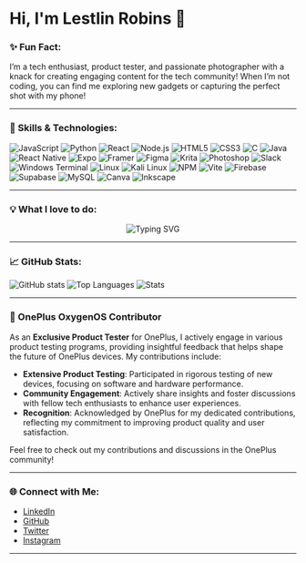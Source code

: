 # Hi, I'm Lestlin Robins 👋

### ✨ Fun Fact:
I’m a tech enthusiast, product tester, and passionate photographer with a knack for creating engaging content for the tech community! When I’m not coding, you can find me exploring new gadgets or capturing the perfect shot with my phone!

---

### 🚀 Skills & Technologies:
![JavaScript](https://img.shields.io/badge/JavaScript-F0DB4F?style=for-the-badge&logo=javascript&logoColor=323330)
![Python](https://img.shields.io/badge/Python-3776AB?style=for-the-badge&logo=python&logoColor=white)
![React](https://img.shields.io/badge/React-61DAFB?style=for-the-badge&logo=react&logoColor=white)
![Node.js](https://img.shields.io/badge/Node.js-339933?style=for-the-badge&logo=node.js&logoColor=white)
![HTML5](https://img.shields.io/badge/HTML5-E34F26?style=for-the-badge&logo=html5&logoColor=white)
![CSS3](https://img.shields.io/badge/CSS3-1572B6?style=for-the-badge&logo=css3&logoColor=white)
![C](https://img.shields.io/badge/C-A8B9CC?style=for-the-badge&logo=c&logoColor=white)
![Java](https://img.shields.io/badge/Java-007396?style=for-the-badge&logo=java&logoColor=white)
![React Native](https://img.shields.io/badge/React_Native-61DAFB?style=for-the-badge&logo=react&logoColor=white)
![Expo](https://img.shields.io/badge/Expo-1B1F23?style=for-the-badge&logo=expo&logoColor=white)
![Framer](https://img.shields.io/badge/Framer-5D3E98?style=for-the-badge&logo=framer&logoColor=white)
![Figma](https://img.shields.io/badge/Figma-F24E1E?style=for-the-badge&logo=figma&logoColor=white)
![Krita](https://img.shields.io/badge/Krita-3EBF7E?style=for-the-badge&logo=krita&logoColor=white)
![Photoshop](https://img.shields.io/badge/Photoshop-31A8FF?style=for-the-badge&logo=adobephotoshop&logoColor=white)
![Slack](https://img.shields.io/badge/Slack-4A154B?style=for-the-badge&logo=slack&logoColor=white)
![Windows Terminal](https://img.shields.io/badge/Windows_Terminal-4E6E9A?style=for-the-badge&logo=windows&logoColor=white)
![Linux](https://img.shields.io/badge/Linux-FCC624?style=for-the-badge&logo=linux&logoColor=black)
![Kali Linux](https://img.shields.io/badge/Kali_Linux-557C94?style=for-the-badge&logo=kali-linux&logoColor=white)
![NPM](https://img.shields.io/badge/NPM-CB3837?style=for-the-badge&logo=npm&logoColor=white)
![Vite](https://img.shields.io/badge/Vite-646CFF?style=for-the-badge&logo=vite&logoColor=white)
![Firebase](https://img.shields.io/badge/Firebase-FFCA28?style=for-the-badge&logo=firebase&logoColor=white)
![Supabase](https://img.shields.io/badge/Supabase-3ECF8E?style=for-the-badge&logo=supabase&logoColor=white)
![MySQL](https://img.shields.io/badge/MySQL-4479A1?style=for-the-badge&logo=mysql&logoColor=white)
![Canva](https://img.shields.io/badge/Canva-00C4CC?style=for-the-badge&logo=canva&logoColor=white)
![Inkscape](https://img.shields.io/badge/Inkscape-000000?style=for-the-badge&logo=inkscape&logoColor=white)

---

### 💡 What I love to do:

<p align="center">
  <img src="https://readme-typing-svg.demolab.com?font=Fira+Code&weight=600&size=24&pause=1000&color=58A6FF&center=true&vCenter=true&width=435&lines=I+love+to+%3Ccode%2F%3E;I+love+to+%3Ctest%2F%3E;I+love+to+%3Cdebug%2F%3E;I+love+to+%3Cdevelop%2F%3E;I+love+to+innovate%3B;I+love+to+collaborate%3B;I+love+to+create...;Tech+Enthusiast+at+heart!" alt="Typing SVG" />
</p>

---

### 📈 GitHub Stats:
![GitHub stats](https://github-readme-stats.vercel.app/api?username=LestlinRobins&show_icons=true&theme=dark&card_width=500&hide_border=true)
![Top Languages](https://github-readme-stats.vercel.app/api/top-langs/?username=LestlinRobins&layout=compact&theme=dark&card_width=500&hide_border=true)
![Stats](https://github-readme-streak-stats.herokuapp.com/?user=LestlinRobins&theme=dark&hide_border=true)

---

### 🚀 OnePlus OxygenOS Contributor

As an **Exclusive Product Tester** for OnePlus, I actively engage in various product testing programs, providing insightful feedback that helps shape the future of OnePlus devices. My contributions include:

- **Extensive Product Testing**: Participated in rigorous testing of new devices, focusing on software and hardware performance.
- **Community Engagement**: Actively share insights and foster discussions with fellow tech enthusiasts to enhance user experiences.
- **Recognition**: Acknowledged by OnePlus for my dedicated contributions, reflecting my commitment to improving product quality and user satisfaction.

Feel free to check out my contributions and discussions in the OnePlus community!

---

### 🌐 Connect with Me:

- [LinkedIn](https://www.linkedin.com/in/lestlin-robins-299575259/)  
- [GitHub](https://github.com/LestlinRobins)  
- [Twitter](https://twitter.com/lestlinrobins)  
- [Instagram](https://instagram.com/lestlin_robins)

---
